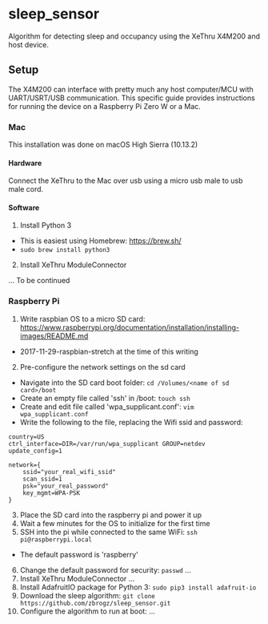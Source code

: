 # sleep_sensor
Algorithm for detecting sleep and occupancy using the XeThru X4M200 and host device.

## Setup
The X4M200 can interface with pretty much any host computer/MCU with UART/USRT/USB communication. This specific guide provides instructions for running the device on a Raspberry Pi Zero W or a Mac.

### Mac
This installation was done on macOS High Sierra (10.13.2)
#### Hardware
Connect the XeThru to the Mac over usb using a micro usb male to usb male cord.
#### Software

1. Install Python 3
  - This is easiest using Homebrew: https://brew.sh/
  - `sudo brew install python3`
2. Install XeThru ModuleConnector

... To be continued


### Raspberry Pi
1. Write raspbian OS to a micro SD card: https://www.raspberrypi.org/documentation/installation/installing-images/README.md
  - 2017-11-29-raspbian-stretch at the time of this writing
2. Pre-configure the network settings on the sd card
  - Navigate into the SD card boot folder: `cd /Volumes/<name of sd card>/boot`
  - Create an empty file called 'ssh' in /boot: `touch ssh`
  - Create and edit file called 'wpa_supplicant.conf': `vim wpa_supplicant.conf`
  - Write the following to the file, replacing the Wifi ssid and password:
```
country=US
ctrl_interface=DIR=/var/run/wpa_supplicant GROUP=netdev
update_config=1

network={
    ssid="your_real_wifi_ssid"
    scan_ssid=1
    psk="your_real_password"
    key_mgmt=WPA-PSK
}
```
3. Place the SD card into the raspberry pi and power it up
4. Wait a few minutes for the OS to initialize for the first time
5. SSH into the pi while connected to the same WiFi: `ssh pi@raspberrypi.local`
  - The default password is 'raspberry'
6. Change the default password for security: `passwd` ...
7. Install XeThru ModuleConnector
...
8. Install AdafruitIO package for Python 3: `sudo pip3 install adafruit-io`
9. Download the sleep algorithm: `git clone https://github.com/zbrogz/sleep_sensor.git`
10. Configure the algorithm to run at boot:
...
